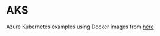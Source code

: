 # AKS
Azure Kubernetes examples using Docker images from [here](https://github.com/heathen1878/Docker)
